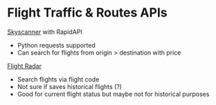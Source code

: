 # Flight Traffic & Routes APIs
[Skyscanner](https://rapidapi.com/DataCrawler/api/skyscanner50/) with RapidAPI
* Python requests supported
* Can search for flights from origin > destination with price

[Flight Radar](https://rapidapi.com/apidojo/api/flight-radar1/)
* Search flights via flight code
* Not sure if saves historical flights (?)
* Good for current flight status but maybe not for historical purposes

